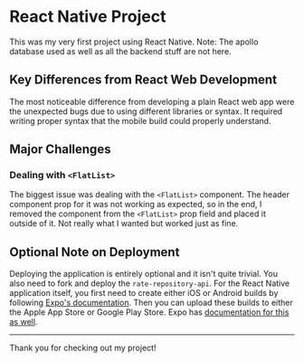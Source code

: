 # React Native Project

This was my very first project using React Native. Note: The apollo database used as well as all the backend stuff are not here. 

## Key Differences from React Web Development

The most noticeable difference from developing a plain React web app were the unexpected bugs due to using different libraries or syntax. It required writing proper syntax that the mobile build could properly understand.

## Major Challenges

### Dealing with `<FlatList>`
The biggest issue was dealing with the `<FlatList>` component. The header component prop for it was not working as expected, so in the end, I removed the component from the `<FlatList>` prop field and placed it outside of it. Not really what I wanted but worked just as fine.

## Optional Note on Deployment

Deploying the application is entirely optional and it isn't quite trivial. You also need to fork and deploy the `rate-repository-api`. For the React Native application itself, you first need to create either iOS or Android builds by following [Expo's documentation](https://docs.expo.dev/). Then you can upload these builds to either the Apple App Store or Google Play Store. Expo has [documentation for this as well](https://docs.expo.dev/distribution/uploading-apps/).

---

Thank you for checking out my project!
